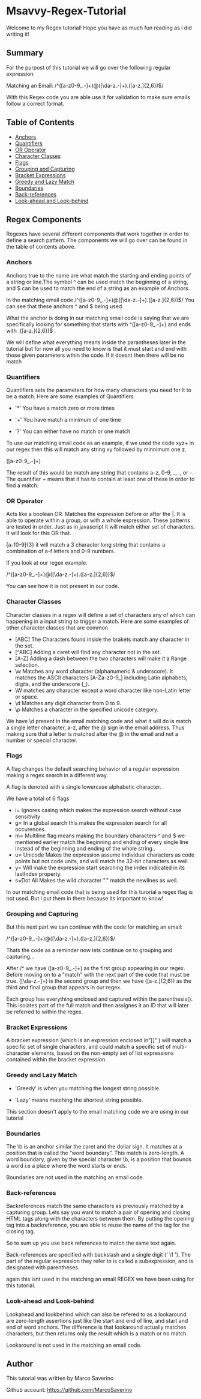 # Msavvy-Regex-Tutorial

Welcome to my Regex tutorial! Hope you have as much fun reading as i did writing it!

## Summary

For the purpost of this tutorial we will go over the following regular expression

Matching an Email: 
/^([a-z0-9_\.-]+)@([\da-z\.-]+)\.([a-z\.]{2,6})$/

With this Regex code you are able use it for validation to make sure emails follow a correct format. 

## Table of Contents

- [Anchors](#anchors)
- [Quantifiers](#quantifiers)
- [OR Operator](#or-operator)
- [Character Classes](#character-classes)
- [Flags](#flags)
- [Grouping and Capturing](#grouping-and-capturing)
- [Bracket Expressions](#bracket-expressions)
- [Greedy and Lazy Match](#greedy-and-lazy-match)
- [Boundaries](#boundaries)
- [Back-references](#back-references)
- [Look-ahead and Look-behind](#look-ahead-and-look-behind)

## Regex Components
Regexes have several different components that work together in order to define a search pattern. The components we will go over can be found in the table of contents above.

### Anchors
Anchors true to the name are what match the starting and ending points of a string or line.The symbol ^ can be used match the beginning of a string, and $ can be used to match the end of a string as an example of Anchors.

In the matching email code 
/^([a-z0-9_\.-]+)@([\da-z\.-]+)\.([a-z\.]{2,6})$/
You can see that these anchors ^ and $ being used. 

What the anchor is doing in our matching email code is saying that we are specifically looking for something that starts  with ^([a-z0-9_\.-]+) and ends with .([a-z\.]{2,6})$ . 

We will define what everything means inside the parantheses later in the tutorial but for now all you need to know is that it must start and end with those given parameters wthin the code. If it doesnt then there will be no match

### Quantifiers
Quantifiers sets the parameters for how many characters you need for it to be a match. Here are some examples of Quantifiers

- '*' You have a match zero or more times

- '+' You have match a minimum of one time

- '?'  You can either have no match or one match

To use our matching email code as an example, if we used the code xyz+ in our regex then this will match any string xy followed by minnimum one z. 

([a-z0-9_\.-]+)

The result of this would be match any string that contains a-z, 0-9, _, ., or -. The quantifier + means that it has to contain at least one of these in order to find a match.

### OR Operator
Acts like a boolean OR. Matches the expression before or after the |. It is able to operate within a group, or with a whole expression. These patterns are tested in order. Just as in javascript it will match either set of characters. It will look for this OR that.

[a-f0-9]{3} it will match a 3 character long string that contains a combination of a-f letters and 0-9 numbers. 

If you look at our regex example.

/^([a-z0-9_\.-]+)@([\da-z\.-]+)\.([a-z\.]{2,6})$/

You can see how it is not present in our code. 

### Character Classes
Character classes in a regex will define a set of characters any of which can happening in a input string to trigger a match.
Here are some examples of other character classes that are common

- [ABC] The Characters found inside the brakets  match any character in the set.
- [^ABC] Adding a caret will find any character not in the set.
- [A-Z] Adding a dash between the two characters will make it a Range selection.
- \w Matches any word character (alphanumeric & underscore). It matches the ASCII characters [A-Za-z0-9_] including Latin alphabets, digits, and the underscore (_).
- \W matches any character except a word character like non-Latin letter or space.
- \d Matches any digit character from 0 to 9.
- \p Matches a character in the specified unicode category.

We have \d  present in the email matching code and what it will do is match a single letter character, a-z, after the @ sign in the email address. Thus making sure that a letter is matched after the @ in the email and not a number or special character.

### Flags
A flag changes the default searching behavior of a regular expression making a regex search in a different way.

A flag is denoted with a single lowercase alphabetic character.

We have a total of 6 flags

 -  i= Ignores casing which makes the expression search without case sensitivity 
 - g= In a global search this makes the expression search for all occurences.
 - m=  Multiline flag means making the boundary characters ^ and $ we mentioned earlier match the beginning and ending of every single line instead of the beginning and ending of the whole string..
 - u= Unicode Makes the expression assume individual characters as code points but not code units, and will match the 32-bit characters as well.
 - y= Will make the expression start searching the index indicated in its lastIndex property.
 - s=Dot All Makes the wild character "." match the newlines as well.

In our matching email code that is being used for this turorial a regex flag is not used. But i put them in there because its important to know!

### Grouping and Capturing
But this next part we can continue with the code for matching an email:

/^([a-z0-9_\.-]+)@([\da-z\.-]+)\.([a-z\.]{2,6})$/

Thats the code as a reminder now lets continue on to grouping and capturing...

After /^ we have ([a-z0-9_\.-]+) as the first group appearing in our regex. Before moving on to a "match" with the next part of the code that must be true. ([\da-z\.-]+) is the second group and then we have ([a-z\.]{2,6}) as the third and final group that appears in our regex.

Each group has everything enclosed and captured within the parenthesis(). This isolates part of the full match and then assignes it an ID that will later be referred to within the regex. 

### Bracket Expressions
A bracket expression (which is an expression enclosed in"[]" ) will match a specific set of single characters, and could match a specific set of multi-character elements, based on the non-empty set of list expressions contained within the bracket expression.

### Greedy and Lazy Match
- 'Greedy' is when you matching the longest string possible.

- 'Lazy' means matching the shortest string possible. 

This section doesn't apply to the email matching code we are using in our tutorial 

### Boundaries
The \b is an anchor similar the caret and the dollar sign. It matches at a position that is called the “word boundary”. This match is zero-length. A word boundary, given by the special character \b, is a position that bounds a word i.e a place where the word starts or ends. 

Boundaries are not used in the matching an email code. 

### Back-references
Backreferences match the same characters as previously matched by a capturing group. Lets say you want to match a pair of opening and closing HTML tags along with the characters between them. By putting the opening tag into a backreference, you are able to reuse the name of the tag for the closing tag.

So to sum up you use back references to match the same text again.

Back-references are specified with backslash and a single digit (' \1 '). The part of the regular expression they refer to is called a subexpression, and is designated with parentheses.

again this isnt used in the matching an email REGEX we have been using for this tutorial.

### Look-ahead and Look-behind

Lookahead and lookbehind which can also be refered to as a lookaround are zero-length assertions just like the start and end of line, and start and end of word anchors. The difference is that lookaround actually matches characters, but then returns only the result which is a match or no match. 

Lookaround is not used in the matching an email code.

## Author

This tutorial was written by Marco Saverino

Github account:
https://github.com/MarcoSaverino
